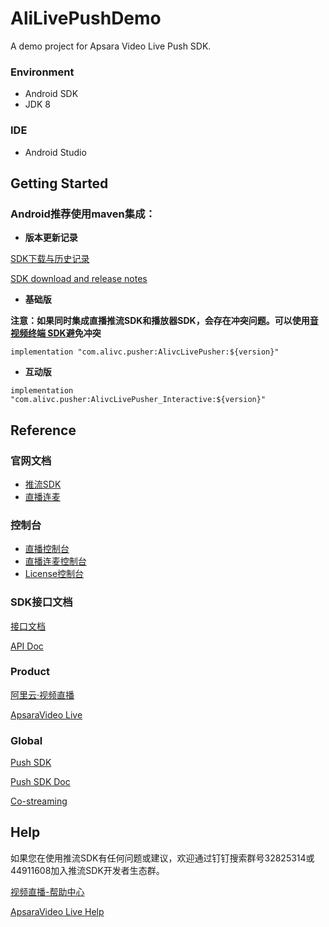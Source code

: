 # AliLivePushDemo

<!-- Author: runchen.brc@alibaba-inc.com -->

A demo project for Apsara Video Live Push SDK.

### **Environment**

* Android SDK
* JDK 8

### **IDE**

* Android Studio

## **Getting Started**

### **Android推荐使用maven集成：**

* **版本更新记录**

[SDK下载与历史记录](https://help.aliyun.com/document_detail/267433.html)

[SDK download and release notes](https://www.alibabacloud.com/help/en/apsaravideo-live/latest/sdk-download-and-release-notes)

- **基础版**

**注意：如果同时集成直播推流SDK和播放器SDK，会存在冲突问题。可以使用[音视频终端 SDK](https://help.aliyun.com/document_detail/458782.html?spm=a2c4g.462744.0.0.24063633DUUjdg)避免冲突**

```
implementation "com.alivc.pusher:AlivcLivePusher:${version}"
```

- **互动版**

```
implementation "com.alivc.pusher:AlivcLivePusher_Interactive:${version}"
```

## **Reference**

### **官网文档**

* [推流SDK](https://help.aliyun.com/document_detail/97659.html)
* [直播连麦](https://help.aliyun.com/document_detail/449478.html)

### **控制台**

* [直播控制台](https://live.console.aliyun.com/)
* [直播连麦控制台](https://live.console.aliyun.com/connect_microphone/demo#/connect_microphone/demo)
* [License控制台](https://live.console.aliyun.com/connect_microphone/demo#/sdks/license)

### **SDK接口文档**

[接口文档](https://help.aliyun.com/document_detail/94843.html?#section-d8t-6hq-n0d)

[API Doc](https://www.alibabacloud.com/help/en/apsaravideo-live/latest/push-sdk-for-android-sdk-integration#section-d8t-6hq-n0d)

### **Product**

[阿里云·视频直播](https://www.aliyun.com/product/live)

[ApsaraVideo Live](https://www.alibabacloud.com/product/apsaravideo-for-live)

### **Global**

[Push SDK](https://www.alibabacloud.com/product/apsaravideo-for-live/streaming-sdk)

[Push SDK Doc](https://www.alibabacloud.com/help/en/apsaravideo-live/latest/push-sdk-1)

[Co-streaming](https://www.alibabacloud.com/help/en/apsaravideo-live/latest/live-video-connection)

## **Help**

如果您在使用推流SDK有任何问题或建议，欢迎通过钉钉搜索群号32825314或44911608加入推流SDK开发者生态群。

[视频直播-帮助中心](https://help.aliyun.com/product/29949.html)

[ApsaraVideo Live Help](https://www.alibabacloud.com/help/en/apsaravideo-live)

